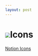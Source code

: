 ```yaml
---
layout: post
---
```

# ![](https://img.icons8.com/ios/250/000000/full-moon.png)Icons

[Notion Icons](https://www.notion.vip/icons/)

